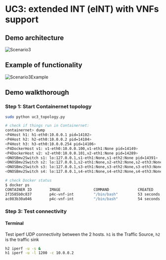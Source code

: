 # UC3: extended INT (eINT) with VNFs support

## Demo architecture

![Scenario3](https://github.com/ANTLab-polimi/UC-P4Containernet/raw/master/uc3_int/doc/UC3_2.png)

## Example of functionality
![Scenario3Example](https://github.com/ANTLab-polimi/UC-P4Containernet/raw/master/uc3_int/doc/UC3_1.png)


## Demo walkthorough

### Step 1: Start Containernet topology

```sh
sudo python uc3_topology.py

# check if things run in Containernet:
containernet> dump
<P4Host h1: h1-eth0:10.0.0.1 pid=14102> 
<P4Host h2: h2-eth0:10.0.0.2 pid=14104> 
<P4Host h3: h3-eth0:10.0.0.254 pid=14106> 
<P4DockerHost v1: v1-eth0:10.0.0.100,v1-eth1:None pid=14149> 
<P4DockerHost v2: v2-eth0:10.0.0.101,v2-eth1:None pid=14289> 
<ONOSBmv2Switch s1: lo:127.0.0.1,s1-eth1:None,s1-eth2:None pid=14391> 
<ONOSBmv2Switch s2: lo:127.0.0.1,s2-eth1:None,s2-eth2:None,s2-eth3:None,s2-eth4:None pid=14395> 
<ONOSBmv2Switch s3: lo:127.0.0.1,s3-eth1:None,s3-eth2:None,s3-eth3:None,s3-eth4:None pid=14399> 
<ONOSBmv2Switch s4: lo:127.0.0.1,s4-eth1:None,s4-eth2:None,s4-eth3:None pid=14403> 

# check Docker status
$ docker ps
CONTAINER ID        IMAGE               COMMAND             CREATED             STATUS              PORTS               NAMES
2f3585b0c837        p4c-vnf-int         "/bin/bash"         53 seconds ago      Up 52 seconds                           mn.v2
ac083b30a046        p4c-vnf-int         "/bin/bash"         54 seconds ago      Up 54 seconds                           mn.v1

```

### Step 3: Test connectivity

#### Terminal
Test iperf UDP connectivity between the 2 hosts. `h1` is the Traffic Source, `h2` is the traffic sink

```sh
h2 iperf -u -s &
h1 iperf -u -l 1200 -c 10.0.0.2
```

